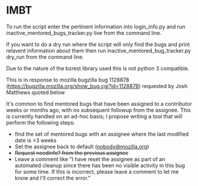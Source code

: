 # IMBT

To run the script enter the pertinent information into login_info.py and run inactive_mentored_bugs_tracker.py live from the command line.

If you want to do a dry run where the script will only find the bugs and print relavent information about them then run inactive_mentored_bug_tracker.py dry_run from the command line.

Due to the nature of the bzrest library used this is not python 3 compatible.

This is in response to mozilla bugzilla bug 1128878 (https://bugzilla.mozilla.org/show_bug.cgi?id=1128878) requested by Josh Matthews quoted below 

It's common to find mentored bugs that have been assigned to a contributor weeks or months ago, with no subsequent followup from the assignee. This is currently handled on an ad-hoc basis; I propose writing a tool that will perform the following steps:

* find the set of mentored bugs with an assignee where the last modified date is >3 weeks
* Set the assignee back to default (nobody@mozilla.org)
* ~~Request needinfo? from the previous assignee~~
* Leave a comment like "I have reset the assignee as part of an automated cleanup since there has been no visible activity in this bug for some time. If this is incorrect, please leave a comment to let me know and I'll correct the error."
